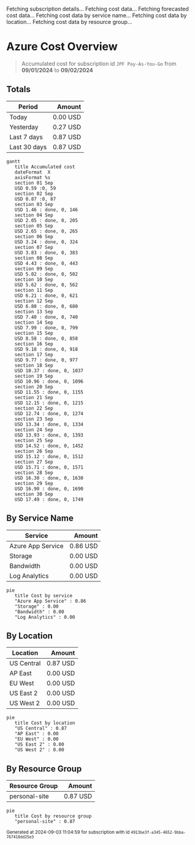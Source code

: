 Fetching subscription details...
Fetching cost data...
Fetching forecasted cost data...
Fetching cost data by service name...
Fetching cost data by location...
Fetching cost data by resource group...
# Azure Cost Overview

> Accumulated cost for subscription id `JPF Pay-As-You-Go` from **09/01/2024** to **09/02/2024**

## Totals

|Period|Amount|
|---|---:|
|Today|0.00 USD|
|Yesterday|0.27 USD|
|Last 7 days|0.87 USD|
|Last 30 days|0.87 USD|

```mermaid
gantt
   title Accumulated cost
   dateFormat  X
   axisFormat %s
   section 01 Sep
   USD 0.59 :0, 59
   section 02 Sep
   USD 0.87 :0, 87
   section 03 Sep
   USD 1.46 : done, 0, 146
   section 04 Sep
   USD 2.05 : done, 0, 205
   section 05 Sep
   USD 2.65 : done, 0, 265
   section 06 Sep
   USD 3.24 : done, 0, 324
   section 07 Sep
   USD 3.83 : done, 0, 383
   section 08 Sep
   USD 4.43 : done, 0, 443
   section 09 Sep
   USD 5.02 : done, 0, 502
   section 10 Sep
   USD 5.62 : done, 0, 562
   section 11 Sep
   USD 6.21 : done, 0, 621
   section 12 Sep
   USD 6.80 : done, 0, 680
   section 13 Sep
   USD 7.40 : done, 0, 740
   section 14 Sep
   USD 7.99 : done, 0, 799
   section 15 Sep
   USD 8.58 : done, 0, 858
   section 16 Sep
   USD 9.18 : done, 0, 918
   section 17 Sep
   USD 9.77 : done, 0, 977
   section 18 Sep
   USD 10.37 : done, 0, 1037
   section 19 Sep
   USD 10.96 : done, 0, 1096
   section 20 Sep
   USD 11.55 : done, 0, 1155
   section 21 Sep
   USD 12.15 : done, 0, 1215
   section 22 Sep
   USD 12.74 : done, 0, 1274
   section 23 Sep
   USD 13.34 : done, 0, 1334
   section 24 Sep
   USD 13.93 : done, 0, 1393
   section 25 Sep
   USD 14.52 : done, 0, 1452
   section 26 Sep
   USD 15.12 : done, 0, 1512
   section 27 Sep
   USD 15.71 : done, 0, 1571
   section 28 Sep
   USD 16.30 : done, 0, 1630
   section 29 Sep
   USD 16.90 : done, 0, 1690
   section 30 Sep
   USD 17.49 : done, 0, 1749
```

## By Service Name

|Service|Amount|
|---|---:|
|Azure App Service|0.86 USD|
|Storage|0.00 USD|
|Bandwidth|0.00 USD|
|Log Analytics|0.00 USD|

```mermaid
pie
   title Cost by service
   "Azure App Service" : 0.86
   "Storage" : 0.00
   "Bandwidth" : 0.00
   "Log Analytics" : 0.00
```

## By Location

|Location|Amount|
|---|---:|
|US Central|0.87 USD|
|AP East|0.00 USD|
|EU West|0.00 USD|
|US East 2|0.00 USD|
|US West 2|0.00 USD|

```mermaid
pie
   title Cost by location
   "US Central" : 0.87
   "AP East" : 0.00
   "EU West" : 0.00
   "US East 2" : 0.00
   "US West 2" : 0.00
```

## By Resource Group

|Resource Group|Amount|
|---|---:|
|personal-site|0.87 USD|

```mermaid
pie
   title Cost by resource group
   "personal-site" : 0.87
```

<sup>Generated at 2024-09-03 11:04:59 for subscription with id `4913be3f-a345-4652-9bba-767418dd25e3`</sup>

